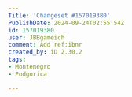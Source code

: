 ```yaml
---
Title: 'Changeset #157019380'
PublishDate: 2024-09-24T02:55:54Z
id: 157019380
user: JBBgameich
comment: Add ref:ibnr
created_by: iD 2.30.2
tags:
- Montenegro
- Podgorica

---
```

